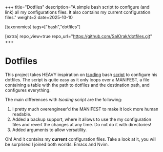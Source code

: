 +++
title="Dotfiles"
description="A simple bash script to configure (and link) all my configurations files. It also contains my current configuration files."
weight=2
date=2025-10-10

[taxonomies]
tags=["bash","dotfiles"]

[extra]
repo_view=true
repo_url="https://github.com/SalOrak/dotfiles.git"
+++

# Dotfiles

This project takes  HEAVY inspiration on [tsoding](https://twitch.tv/tsoding) bash [script](https://github.com/rexim/dotfiles/blob/master/deploy.sh) to configure his dotfiles. The script is quite easy as it only loops over a MANIFEST, a file containing a table with the path to dotfiles and the destination path, and configures everything.

The main differences with *tsoding* script are the following:
1. I pretty much overengineer'd the MANIFEST to make it look more human readable.
2. Added a backup support, where it allows to use the my configuration files and revert the changes at any time. Do not do it with directories!
3. Added arguments to allow versatility.

Oh! And it contains my **current** configuration files. Take a look at it, you will be surprised I joined both worlds: Emacs and Nvim. 
